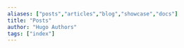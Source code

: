 ```yaml
---
aliases: ["posts","articles","blog","showcase","docs"]
title: "Posts"
author: "Hugo Authors"
tags: ["index"]
---
```

